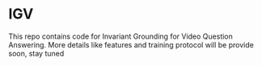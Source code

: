 # IGV
This repo contains code for Invariant Grounding for Video Question Answering. More details like features and training protocol will be provide soon, stay tuned
